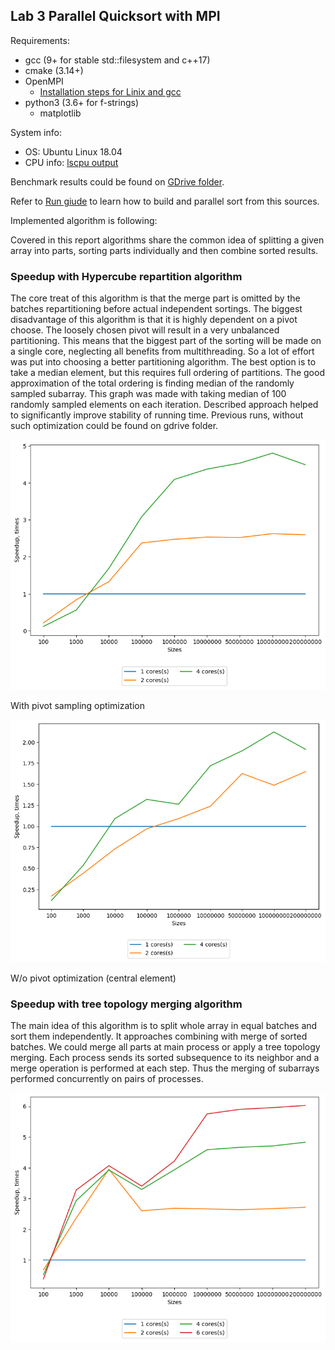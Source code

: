 ## Lab 3 Parallel Quicksort with MPI

Requirements:
* gcc (9+ for stable std::filesystem and c++17)
* cmake (3.14+)
* OpenMPI
  * [Installation steps for Linix and gcc](./md/mpi_installation_guide.md)
* python3 (3.6+ for f-strings)
  * matplotlib
  
System info:
* OS: Ubuntu Linux 18.04
* CPU info: [lscpu output](md/cpu_characteristics.md)

Benchmark results could be found on [GDrive folder](https://drive.google.com/drive/folders/1Jh6aeOSJUaHjqyEtNUFMLFRvb9dGE1MC?usp=sharing).

Refer to [Run giude](./md/mpi_run_guide.md) to learn how to build and parallel sort from this sources.

Implemented algorithm is following:

Covered in this report algorithms share the common idea of splitting a given array into parts, sorting parts individually and then combine sorted results.

### Speedup with Hypercube repartition algorithm

The core treat of this algorithm is that the merge part is omitted by the batches repartitioning before actual independent sortings.
The biggest disadvantage of this algorithm is that it is highly dependent on a pivot choose. 
The loosely chosen pivot will result in a very unbalanced partitioning.
This means that the biggest part of the sorting will be made on a single core, neglecting all benefits from multithreading.
So a lot of effort was put into choosing a better partitioning algorithm. 
The best option is to take a median element, but this requires full ordering of partitions.
The good approximation of the total ordering is finding median of the randomly sampled subarray.
This graph was made with taking median of 100 randomly sampled elements on each iteration.
Described approach helped to significantly improve stability of running time.
Previous runs, without such optimization could be found on gdrive folder.

![Image](./images/100_samples_2.png)

With pivot sampling optimization

![Image](./images/wo_sampling.png)

W/o pivot optimization (central element)

### Speedup with tree topology merging algorithm

The main idea of this algorithm is to split whole array in equal batches and sort them independently.
It approaches combining with merge of sorted batches. We could merge all parts at main process or apply a tree topology merging.
Each process sends its sorted subsequence to its neighbor and a merge operation is performed at each step. 
Thus the merging of subarrays performed concurrently on pairs of processes.

![Image](./images/inline_3.png)